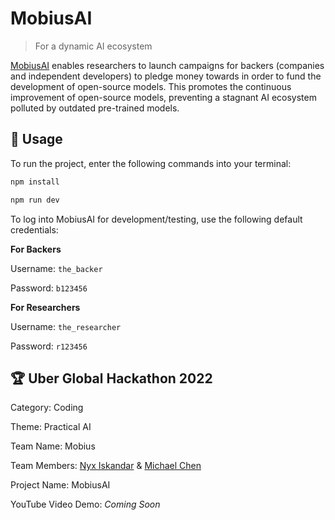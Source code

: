 # MobiusAI
> For a dynamic AI ecosystem

[MobiusAI](https://themobius.ai/) enables researchers to launch campaigns for backers (companies and independent developers) to pledge money towards in order to fund the development of open-source models. This promotes the continuous improvement of open-source models, preventing a stagnant AI ecosystem polluted by outdated pre-trained models.

## 🔨 Usage
To run the project, enter the following commands into your terminal:

```bash
npm install
```

```bash
npm run dev
```

To log into MobiusAI for development/testing, use the following default credentials:

**For Backers**

Username: `the_backer`

Password: `b123456`

**For Researchers**

Username: `the_researcher`

Password: `r123456`

## 🏆 Uber Global Hackathon 2022
Category: Coding

Theme: Practical AI

Team Name: Mobius

Team Members: [Nyx Iskandar](https://github.com/xyntechx/) & [Michael Chen](https://github.com/michaelchen-lab/)

Project Name: MobiusAI

YouTube Video Demo: _Coming Soon_
